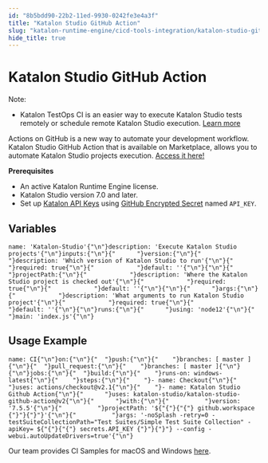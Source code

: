 ```yaml
---
id: "8b5bdd90-22b2-11ed-9930-0242fe3e4a3f"
title: "Katalon Studio GitHub Action"
slug: "katalon-runtime-engine/cicd-tools-integration/katalon-studio-github-action"
hide_title: true
---
```


# <a id="id" class="anchor_top_offset"/><a id="ariaid-title1" class="anchor_top_offset"/>Katalon Studio GitHub Action

<div xmlns="http://www.w3.org/1999/xhtml" className="note note note_note"><span className="note__title">Note:</span> 
  <ul className="ul"><li className="li"><p className="p">Katalon TestOps CI is an easier way to execute Katalon Studio
        tests remotely or schedule remote Katalon Studio execution. <a className="xref" href="/docs/legacy/katalon-testops/test-planning/schedules/schedule-test-runs">Learn
          more</a>
      </p></li></ul>
</div>
<p xmlns="http://www.w3.org/1999/xhtml" className="p">Actions on GitHub is a new way to automate your development   workflow. Katalon Studio GitHub Action that is available on   Marketplace, allows you to automate Katalon Studio projects   execution. <a className="xref j-external-link" href="https://github.com/marketplace/actions/katalon-studio" target="_blank">Access     it here!</a> </p> 
<p xmlns="http://www.w3.org/1999/xhtml" className="p">   <strong className="ph b">Prerequisites</strong> </p> 
<ul xmlns="http://www.w3.org/1999/xhtml" className="ul"><li className="li">An active Katalon Runtime Engine license.</li><li className="li">Katalon Studio version 7.0 and later.</li><li className="li">Set up <a className="xref" href="/docs/legacy/katalon-testops/settings/katalon-api-key-in-katalon-testops">Katalon       API Keys</a> using <a className="xref j-external-link" href="https://docs.github.com/en/actions/configuring-and-managing-workflows/creating-and-storing-encrypted-secrets" target="_blank">GitHub       Encrypted Secret</a> named <code className="ph codeph">API_KEY</code>.</li></ul> 
    

## <a id="id_1" class="anchor_top_offset"/>Variables

    
              
<pre xmlns="http://www.w3.org/1999/xhtml" className="pre codeblock"><code>name: 'Katalon-Studio'{"\n"}description: 'Execute Katalon Studio projects'{"\n"}inputs:{"\n"}{"      "}version:{"\n"}{"            "}description: 'Which version of Katalon Studio to run'{"\n"}{"            "}required: true{"\n"}{"            "}default: ''{"\n"}{"\n"}{"      "}projectPath:{"\n"}{"            "}description: 'Where the Katalon Studio project is checked out'{"\n"}{"            "}required: true{"\n"}{"            "}default: ''{"\n"}{"\n"}{"      "}args:{"\n"}{"            "}description: 'What arguments to run Katalon Studio project'{"\n"}{"            "}required: true{"\n"}{"            "}default: ''{"\n"}{"\n"}runs:{"\n"}{"      "}using: 'node12'{"\n"}{"      "}main: 'index.js'{"\n"}</code></pre> 
          
  
    

## <a id="id_2" class="anchor_top_offset"/>Usage Example

    
              
<pre xmlns="http://www.w3.org/1999/xhtml" className="pre codeblock"><code>name: CI{"\n"}on:{"\n"}{"  "}push:{"\n"}{"    "}branches: [ master ]{"\n"}{"  "}pull_request:{"\n"}{"    "}branches: [ master ]{"\n"}{"\n"}jobs:{"\n"}{"  "}build:{"\n"}{"    "}runs-on: windows-latest{"\n"}{"    "}steps:{"\n"}{"    "}- name: Checkout{"\n"}{"      "}uses: actions/checkout@v2.1{"\n"}{"    "}- name: Katalon Studio Github Action{"\n"}{"      "}uses: katalon-studio/katalon-studio-github-action@v2{"\n"}{"      "}with:{"\n"}{"          "}version: '7.5.5'{"\n"}{"          "}projectPath: '${"{"}{"{"} github.workspace {"}"}{"}"}'{"\n"}{"          "}args: '-noSplash -retry=0 -testSuiteCollectionPath="Test Suites/Simple Test Suite Collection" -apiKey= ${"{"}{"{"} secrets.API_KEY {"}"}{"}"} --config -webui.autoUpdateDrivers=true'{"\n"}</code></pre> 
            
<p xmlns="http://www.w3.org/1999/xhtml" className="p">Our team provides CI Samples for macOS and Windows <a className="xref j-external-link" href="https://github.com/katalon-studio-samples/ci-samples/tree/master/.github/workflows" target="_blank">here</a>.</p> 
    
  
